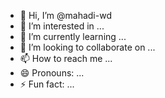 - 👋 Hi, I’m @mahadi-wd
- 👀 I’m interested in ...
- 🌱 I’m currently learning ...
- 💞️ I’m looking to collaborate on ...
- 📫 How to reach me ...
- 😄 Pronouns: ...
- ⚡ Fun fact: ...

<!---
mahadi-wd/mahadi-wd is a ✨ special ✨ repository because its `README.md` (this file) appears on your GitHub profile.
You can click the Preview link to take a look at your changes.
--->
